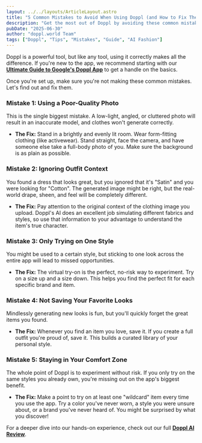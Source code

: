 ```yaml
---
layout: ../../layouts/ArticleLayout.astro
title: "5 Common Mistakes to Avoid When Using Doppl (and How to Fix Them)"
description: "Get the most out of Doppl by avoiding these common mistakes. Learn how to take the perfect photo, understand fabric types, and use the tools correctly."
pubDate: "2025-06-30"
author: "doppl.world Team"
tags: ["Doppl", "Tips", "Mistakes", "Guide", "AI Fashion"]
---
```


Doppl is a powerful tool, but like any tool, using it correctly makes all the difference. If you're new to the app, we recommend starting with our **[Ultimate Guide to Google's Doppl App](/blog/the-ultimate-guide-to-doppl)** to get a handle on the basics.

Once you're set up, make sure you're not making these common mistakes. Let's find out and fix them.

### Mistake 1: Using a Poor-Quality Photo

This is the single biggest mistake. A low-light, angled, or cluttered photo will result in an inaccurate model, and clothes won't generate correctly.

*   **The Fix:** Stand in a brightly and evenly lit room. Wear form-fitting clothing (like activewear). Stand straight, face the camera, and have someone else take a full-body photo of you. Make sure the background is as plain as possible.

### Mistake 2: Ignoring Outfit Context

You found a dress that looks great, but you ignored that it's "Satin" and you were looking for "Cotton". The generated image might be right, but the real-world drape, sheen, and feel will be completely different.

*   **The Fix:** Pay attention to the original context of the clothing image you upload. Doppl's AI does an excellent job simulating different fabrics and styles, so use that information to your advantage to understand the item's true character.

### Mistake 3: Only Trying on One Style

You might be used to a certain style, but sticking to one look across the entire app will lead to missed opportunities.

*   **The Fix:** The virtual try-on is the perfect, no-risk way to experiment. Try on a size up and a size down. This helps you find the perfect fit for each specific brand and item.

### Mistake 4: Not Saving Your Favorite Looks

Mindlessly generating new looks is fun, but you'll quickly forget the great items you found.

*   **The Fix:** Whenever you find an item you love, save it. If you create a full outfit you're proud of, save it. This builds a curated library of your personal style.

### Mistake 5: Staying in Your Comfort Zone

The whole point of Doppl is to experiment without risk. If you only try on the same styles you already own, you're missing out on the app's biggest benefit.

*   **The Fix:** Make a point to try on at least one "wildcard" item every time you use the app. Try a color you've never worn, a style you were unsure about, or a brand you've never heard of. You might be surprised by what you discover!

For a deeper dive into our hands-on experience, check out our full **[Doppl AI Review](/blog/doppl-ai-review-2025)**. 